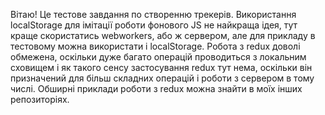 Вітаю! Це тестове завдання по створенню трекерів. 
Використання localStorage для імітації роботи фонового JS не найкраща ідея, тут краще скористатись  webworkers, або ж сервером, але для прикладу в тестовому можна використати і localStorage. Робота з redux доволі обмежена, оскільки дуже багато операцій проводиться з локальним сховищем і як такого сенсу застосування redux тут нема, оскільки він призначений для більш складних операцій і роботи з сервером в тому числі. Обширні приклади роботи з redux можна знайти в моїх інших репозиторіях. 
